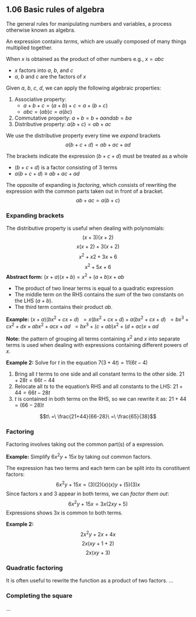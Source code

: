 ## 1.06 Basic rules of algebra
The general rules for manipulating numbers and variables, a process otherwise known as algebra.

An expression contains _terms_, which are usually composed of many things multiplied together.

When $x$ is obtained as the product of other numbers e.g., $x = abc$
- $x$ factors into $a$, $b$, and $c$
- $a$, $b$ and $c$ are the factors of $x$

Given $a$, $b$, $c$, $d$, we can apply the following algebraic properties:
1. Associative property: 
	- $a + b + c = (a + b) + c = a + (b + c)$ 
	- $abc = (ab)c = a(bc)$
2. Commutative property: $a + b = b + a and ab = ba$
3. Distributive property: $a(b + c) = ab + ac$

We use the distributive property every time we _expand_ brackets
$$a(b + c + d) = ab + ac + ad$$

The brackets indicate the expression $(b + c + d)$ must be treated as a whole 
- $(b + c + d)$ is a factor consisting of 3 terms
- $a(b + c + d) \equiv ab+ac+ad$

The opposite of expanding is _factoring_, which consists of rewriting the expression with the common parts taken out in front of a bracket.
$$ab + ac = a(b + c)$$
### Expanding brackets
The distributive property is useful when dealing with polynomials:
$$(x + 3)(x + 2)$$
$$x(x + 2) + 3(x + 2)$$
$$x^2 + x2 + 3x + 6$$
$$x^2 + 5x + 6$$
**Abstract form:** $(x + a)(x + b) = x^2 + (a + b)x + ab$
- The product of two linear terms is equal to a quadratic expression
- The middle term on the RHS contains the _sum_ of the two constants on the LHS $(a + b)$.
- The third term contains their product $ab$.

**Example:** 
$(x + a)(bx^2 + cx + d)$
$\ = x(bx^2 + cx + d) + a(bx^2 + cx + d)$
$\ = bx^3 + cx^2 + dx + abx^2 + acx + ad$
$\ = bx^3 + (c + ab)x^2 + (d + ac)x + ad$

**Note:** the pattern of grouping all terms containing $x^2$ and $x$ into separate terms is used when dealing with expressions containing different powers of $x$.

**Example 2:** 
Solve for $t$ in the equation $7(3 + 4t) = 11(6t − 4)$
1. Bring all $t$ terms to one side and all constant terms to the other side.
	$21 + 28t = 66t − 44$
2. Relocate all $ts$ to the equation’s RHS and all constants to the LHS:
	$21 + 44 = 66t − 28t$
3. $t$ is contained in both terms on the RHS, so we can rewrite it as:
	$21 + 44 = (66 − 28)t$

$$t\ =\ \frac{21+44}{66-28}\ =\ \frac{65}{38}$$
### Factoring
Factoring involves taking out the common part(s) of a expression.

**Example:** Simplify $6x^2y + 15x$ by taking out common factors.

The expression has two terms and each term can be split into its constituent factors:
$$6x^2y + 15x = (3)(2)(x)(x)y + (5)(3)x$$
Since factors x and 3 appear in both terms, we can _factor them out_:
$$6x^2y + 15x = 3x(2xy + 5)$$
Expressions shows $3x$ is common to both terms.

**Example 2:** 
$$2x^2y + 2x + 4x$$
$$2x(xy + 1 + 2)$$
$$2x(xy + 3)$$

### Quadratic factoring
It is often useful to rewrite the function as a product of two factors.
$...$

### Completing the square
$...$
